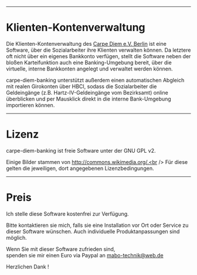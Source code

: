 
---

# Klienten-Kontenverwaltung #

Die Klienten-Kontenverwaltung des [Carpe Diem e.V. Berlin](http://www.carpe-diem-berlin.de/) ist eine Software, über die Sozialarbeiter ihre Klienten verwalten können. Da letztere oft nicht über ein eigenes Bankkonto verfügen, stellt die Software neben der bloßen Karteifunktion auch eine Banking-Umgebung bereit, über die virtuelle, interne Bankkonten angelegt und verwaltet werden können.

carpe-diem-banking unterstützt außerdem einen automatischen Abgleich mit realen Girokonten über HBCI, sodass die Sozialarbeiter die Geldeingänge (z.B. Hartz-IV-Geldeingänge vom Bezirksamt) online überblicken und per Mausklick direkt in die interne Bank-Umgebung importieren können.


---


# Lizenz #

carpe-diem-banking ist freie Software unter der GNU GPL v2.<br />

Einige Bilder stammen von http://commons.wikimedia.org/.<br />
Für diese gelten die jeweiligen, dort angegebenen Lizenzbedingungen.


---


# Preis #

Ich stelle diese Software kostenfrei zur Verfügung.<br />

Bitte kontaktieren sie mich, falls sie eine Installation vor Ort oder Service zu<br />
dieser Software wünschen. Auch individuelle Produktanpassungen sind möglich.

Wenn Sie mit dieser Software zufrieden sind,<br />
spenden sie mir einen Euro via Paypal an mabo-technik@web.de

Herzlichen Dank !